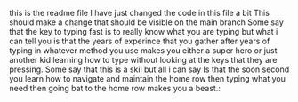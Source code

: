 this is the readme file
I have just changed the code in this file a bit
This should make a change that should be visible on the main branch
Some say that the key to typing fast is to really know what you are typing but what i can tell you is that the years of experince that you gather after years of typing in whatever method you use makes you either a super hero or just another kid learning how to type without looking at the keys that they are pressing. Some say that this is a skil but all i can say Is that the soon second you learn how to navigate and maintain the home row then typing what you need then going bat to the home row makes you a beast.:
